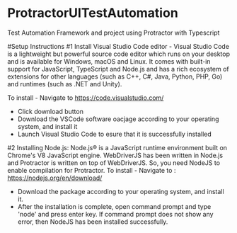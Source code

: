 # ProtractorUITestAutomation
Test Automation Framework and project using Protractor with Typescript

#Setup Instructions
#1 Install Visual Studio Code editor - Visual Studio Code is a lightweight but powerful source code editor which runs on your desktop and is available for Windows, macOS and Linux. It comes with built-in support for JavaScript, TypeScript and Node.js and has a rich ecosystem of extensions for other languages (such as C++, C#, Java, Python, PHP, Go) and runtimes (such as .NET and Unity). 

To install - Navigate to https://code.visualstudio.com/
- Click download button
- Download the VSCode software oacjage according to your operating system, and install it
- Launch Visual Studio Code to esure that it is successfully installed

#2 Installing Node.js: Node.js® is a JavaScript runtime environment built on Chrome's V8 JavaScript engine.  WebDriverJS has been written in Node.js and Protractor is written on top of WebDriverJS. So, you need NodeJS to enable compilation for Protractor.
To install - Navigate to : https://nodejs.org/en/download/
- Download the package according to your operating system, and install it.
- After the installation is complete, open command prompt and type 'node' and press enter key.  If command prompt does not show any error, then NodeJS has been installed successfully.

 
